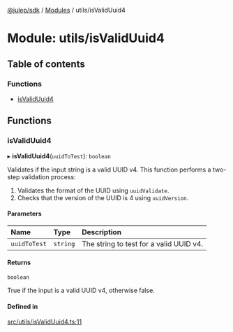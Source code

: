[@julep/sdk](../README.md) / [Modules](../modules.md) / utils/isValidUuid4

# Module: utils/isValidUuid4

## Table of contents

### Functions

- [isValidUuid4](utils_isValidUuid4.md#isvaliduuid4)

## Functions

### isValidUuid4

▸ **isValidUuid4**(`uuidToTest`): `boolean`

Validates if the input string is a valid UUID v4.
This function performs a two-step validation process:
1. Validates the format of the UUID using `uuidValidate`.
2. Checks that the version of the UUID is 4 using `uuidVersion`.

#### Parameters

| Name | Type | Description |
| :------ | :------ | :------ |
| `uuidToTest` | `string` | The string to test for a valid UUID v4. |

#### Returns

`boolean`

True if the input is a valid UUID v4, otherwise false.

#### Defined in

[src/utils/isValidUuid4.ts:11](https://github.com/julep-ai/julep/blob/9bcf5a9efc57368b7904f9648f3fe15e5bfc1b0d/sdks/ts/src/utils/isValidUuid4.ts#L11)

